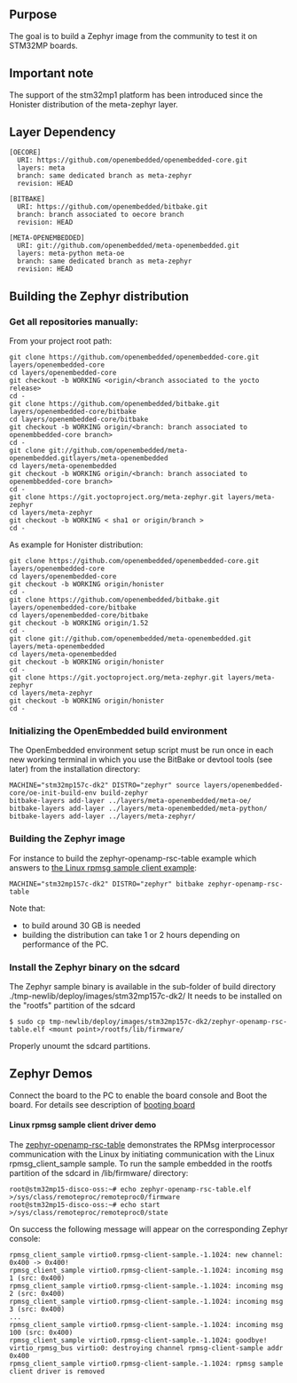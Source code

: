 ## Purpose
The goal is to build a Zephyr image from the community to test it on STM32MP boards.

## Important note

The support of the stm32mp1 platform has been introduced since the Honister distribution of
the meta-zephyr layer.

## Layer Dependency

```
[OECORE]
  URI: https://github.com/openembedded/openembedded-core.git
  layers: meta
  branch: same dedicated branch as meta-zephyr
  revision: HEAD
```

```
[BITBAKE]
  URI: https://github.com/openembedded/bitbake.git
  branch: branch associated to oecore branch
  revision: HEAD
```

```
[META-OPENEMBEDDED]
  URI: git://github.com/openembedded/meta-openembedded.git
  layers: meta-python meta-oe
  branch: same dedicated branch as meta-zephyr
  revision: HEAD
```

## Building the Zephyr distribution

### Get all repositories manually:

From your project root path:

```
git clone https://github.com/openembedded/openembedded-core.git layers/openembedded-core
cd layers/openembedded-core
git checkout -b WORKING <origin/<branch associated to the yocto release>
cd -
git clone https://github.com/openembedded/bitbake.git layers/openembedded-core/bitbake
cd layers/openembedded-core/bitbake
git checkout -b WORKING origin/<branch: branch associated to openembbedded-core branch>
cd -
git clone git://github.com/openembedded/meta-openembedded.gitlayers/meta-openembedded
cd layers/meta-openembedded
git checkout -b WORKING origin/<branch: branch associated to openembbedded-core branch>
cd -
git clone https://git.yoctoproject.org/meta-zephyr.git layers/meta-zephyr
cd layers/meta-zephyr
git checkout -b WORKING < sha1 or origin/branch >
cd -
```
As example for Honister distribution:
```
git clone https://github.com/openembedded/openembedded-core.git layers/openembedded-core
cd layers/openembedded-core
git checkout -b WORKING origin/honister
cd -
git clone https://github.com/openembedded/bitbake.git layers/openembedded-core/bitbake
cd layers/openembedded-core/bitbake
git checkout -b WORKING origin/1.52
cd -
git clone git://github.com/openembedded/meta-openembedded.git layers/meta-openembedded
cd layers/meta-openembedded
git checkout -b WORKING origin/honister
cd -
git clone https://git.yoctoproject.org/meta-zephyr.git layers/meta-zephyr
cd layers/meta-zephyr
git checkout -b WORKING origin/honister
cd -
```
### Initializing the OpenEmbedded build environment

The OpenEmbedded environment setup script must be run once in each new working terminal in which you use the BitBake or devtool tools (see later) from the installation directory:

```
MACHINE="stm32mp157c-dk2" DISTRO="zephyr" source layers/openembedded-core/oe-init-build-env build-zephyr
bitbake-layers add-layer ../layers/meta-openembedded/meta-oe/
bitbake-layers add-layer ../layers/meta-openembedded/meta-python/
bitbake-layers add-layer ../layers/meta-zephyr/
```

### Building the Zephyr image

For instance to build the zephyr-openamp-rsc-table example which answers to [the Linux rpmsg sample client example](https://elixir.bootlin.com/linux/latest/source/samples/rpmsg/rpmsg_client_sample.c):
```
MACHINE="stm32mp157c-dk2" DISTRO="zephyr" bitbake zephyr-openamp-rsc-table
```

Note that:

- to build around 30 GB is needed
- building the distribution can take 1 or 2 hours depending on performance of the PC.

### Install the Zephyr binary on the sdcard

The Zephyr sample binary is available in the sub-folder of build directory ./tmp-newlib/deploy/images/stm32mp157c-dk2/
It needs to be installed on the "rootfs" partition of the sdcard

   ```
   $ sudo cp tmp-newlib/deploy/images/stm32mp157c-dk2/zephyr-openamp-rsc-table.elf <mount point>/rootfs/lib/firmware/
   ```
Properly unoumt the sdcard partitions.

## Zephyr Demos

Connect the board to the PC to enable the board console and Boot the board.
For details see description of [booting board](https://wiki.st.com/stm32mpu/wiki/STM32MP15_Discovery_kits_-_Starter_Package#Booting_the_board)

#### Linux rpmsg sample client driver demo

The [zephyr-openamp-rsc-table](https://github.com/zephyrproject-rtos/zephyr/tree/main/samples/subsys/ipc/openamp_rsc_table) demonstrates the RPMsg interprocessor communication with the Linux by initiating communication with the Linux rpmsg_client_sample sample. To run the sample embedded in the rootfs partition of the sdcard in /lib/firmware/ directory:

   ```
   root@stm32mp15-disco-oss:~# echo zephyr-openamp-rsc-table.elf >/sys/class/remoteproc/remoteproc0/firmware
   root@stm32mp15-disco-oss:~# echo start >/sys/class/remoteproc/remoteproc0/state
   ```
On success the following message will appear on the corresponding Zephyr console:

   ```
   rpmsg_client_sample virtio0.rpmsg-client-sample.-1.1024: new channel: 0x400 -> 0x400!
   rpmsg_client_sample virtio0.rpmsg-client-sample.-1.1024: incoming msg 1 (src: 0x400)
   rpmsg_client_sample virtio0.rpmsg-client-sample.-1.1024: incoming msg 2 (src: 0x400)
   rpmsg_client_sample virtio0.rpmsg-client-sample.-1.1024: incoming msg 3 (src: 0x400)
   ...
   rpmsg_client_sample virtio0.rpmsg-client-sample.-1.1024: incoming msg 100 (src: 0x400)
   rpmsg_client_sample virtio0.rpmsg-client-sample.-1.1024: goodbye!
   virtio_rpmsg_bus virtio0: destroying channel rpmsg-client-sample addr 0x400
   rpmsg_client_sample virtio0.rpmsg-client-sample.-1.1024: rpmsg sample client driver is removed
   ```
